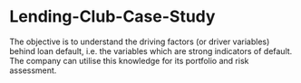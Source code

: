 # Lending-Club-Case-Study
The objective is to understand the driving factors (or driver variables) behind loan default, i.e. the variables which are strong indicators of default. The company can utilise this knowledge for its portfolio and risk assessment.
